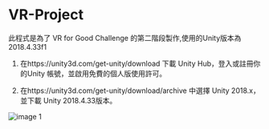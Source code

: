 # VR-Project
此程式是為了 VR for Good Challenge 的第二階段製作,使用的Unity版本為 2018.4.33f1

1.  在https://unity3d.com/get-unity/download 下載 Unity Hub，登入或註冊你的Unity 帳號，並啟用免費的個人版使用許可。

2. 在https://unity3d.com/get-unity/download/archive 中選擇 Unity 2018.x，並下載 Unity 2018.4.33版本。

![image 1](https://github.com/beep-boop-coder/VR-Project/blob/main/README-images/image-1.jpg?raw=true)